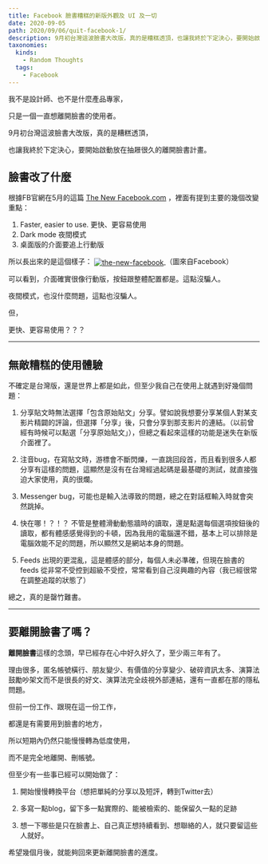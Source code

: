 ```yaml
---
title: Facebook 臉書糟糕的新版外觀及 UI 及一切
date: 2020-09-05
path: 2020/09/06/quit-facebook-1/
description: 9月初台灣這波臉書大改版，真的是糟糕透頂，也讓我終於下定決心，要開始啟動放在抽屜很久的離開臉書計畫。
taxonomies:
  kinds: 
    - Random Thoughts
  tags: 
    - Facebook
---
```


我不是設計師、也不是什麼產品專家，

只是一個一直想離開臉書的使用者。

9月初台灣這波臉書大改版，真的是糟糕透頂，

也讓我終於下定決心，要開始啟動放在抽屜很久的離開臉書計畫。

<!-- more -->

## 臉書改了什麼

根據FB官網在5月的這篇 [The New Facebook.com](https://about.fb.com/news/2020/05/the-new-facebook-com/) ，裡面有提到主要的幾個改變重點：

1. Faster, easier to use. 更快、更容易使用
2. Dark mode 夜間模式
3. 桌面版的介面要追上行動版  
    

所以長出來的是這個樣子：
<a href="https://pinchlime-screenshots.s3.ap-northeast-1.amazonaws.com/the-new-facebook_2NCPaP.webp" data-fancybox data-caption="the-new-facebook">
  <img src="https://pinchlime-screenshots.s3.ap-northeast-1.amazonaws.com/the-new-facebook_2NCPaP.webp" loading="lazy" alt="the-new-facebook" align="center" />
</a>
（圖來自Facebook）

可以看到，介面確實很像行動版，按鈕跟整體配置都是。這點沒騙人。

夜間模式，也沒什麼問題，這點也沒騙人。

但，

更快、更容易使用？？？

---

## 無敵糟糕的使用體驗

不確定是台灣版，還是世界上都是如此，但至少我自己在使用上就遇到好幾個問題：

1. 分享貼文時無法選擇「包含原始貼文」分享。譬如說我想要分享某個人對某支影片精闢的評論，但選擇「分享」後，只會分享到那支影片的連結。（以前曾經有時候可以點選「分享原始貼文」），但總之看起來這樣的功能是迷失在新版介面裡了。

2. 注音bug，在寫貼文時，游標會不斷閃爍，一直跳回段首，而且看到很多人都分享有這樣的問題，這顯然是沒有在台灣經過起碼是最基礎的測試，就直接強迫大家使用，真的很爛。

3. Messenger bug，可能也是輸入法導致的問題，總之在對話框輸入時就會突然跳掉。

4. 快在哪！？！？ 不管是整體滑動動態牆時的讀取，還是點選每個選項按鈕後的讀取，都有體感感覺得到的卡頓，因為我用的電腦還不錯，基本上可以排除是電腦效能不足的問題，所以顯然又是網站本身的問題。

5. Feeds 出現的更混亂，這是體感的部分，每個人未必準確，但現在臉書的 feeds 從非常不受控到超級不受控，常常看到自己沒興趣的內容（我已經很常在調整追蹤的狀態了）  
    
總之，真的是罄竹難書。

---

## 要離開臉書了嗎？

**離開臉書**這樣的念頭，早已經存在心中好久好久了，至少兩三年有了。

理由很多，匿名帳號橫行、朋友變少、有價值的分享變少、破碎資訊太多、演算法鼓勵吵架文而不是很長的好文、演算法完全歧視外部連結，還有一直都在那的隱私問題。

但前一份工作、跟現在這一份工作，

都還是有需要用到臉書的地方，

所以短期內仍然只能慢慢轉為低度使用，

而不是完全地離開、刪帳號。

但至少有一些事已經可以開始做了：

1. 開始慢慢轉換平台（想把單純的分享以及短評，轉到Twitter去）

2. 多寫一點blog，留下多一點實際的、能被檢索的、能保留久一點的足跡

3. 想一下哪些是只在臉書上、自己真正想持續看到、想聯絡的人，就只要留這些人就好。  
    

希望幾個月後，就能夠回來更新離開臉書的進度。
